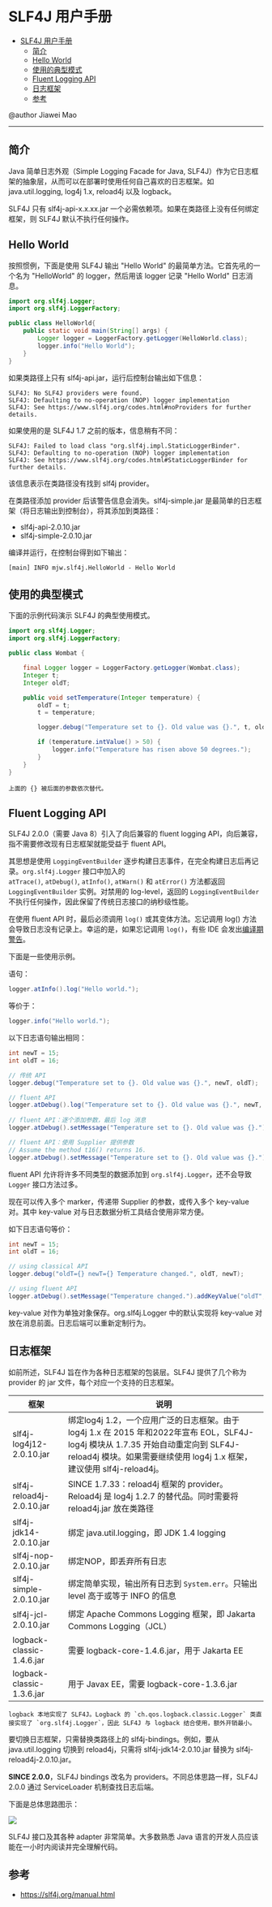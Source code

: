 # SLF4J 用户手册

- [SLF4J 用户手册](#slf4j-用户手册)
  - [简介](#简介)
  - [Hello World](#hello-world)
  - [使用的典型模式](#使用的典型模式)
  - [Fluent Logging API](#fluent-logging-api)
  - [日志框架](#日志框架)
  - [参考](#参考)

@author Jiawei Mao
***

## 简介

Java 简单日志外观（Simple Logging Facade for Java, SLF4J）作为它日志框架的抽象层，从而可以在部署时使用任何自己喜欢的日志框架。如 java.util.logging, log4j 1.x, reload4j 以及 logback。

SLF4J 只有 slf4j-api-x.x.xx.jar 一个必需依赖项。如果在类路径上没有任何绑定框架，则 SLF4J 默认不执行任何操作。
## Hello World

按照惯例，下面是使用 SLF4J 输出 "Hello World" 的最简单方法。它首先吼的一个名为 "HelloWorld" 的 logger，然后用该 logger 记录 "Hello World" 日志消息。

```java
import org.slf4j.Logger;
import org.slf4j.LoggerFactory;

public class HelloWorld{
    public static void main(String[] args) {
        Logger logger = LoggerFactory.getLogger(HelloWorld.class);
        logger.info("Hello World");
    }
}
```

如果类路径上只有 slf4j-api.jar，运行后控制台输出如下信息：

```
SLF4J: No SLF4J providers were found.
SLF4J: Defaulting to no-operation (NOP) logger implementation
SLF4J: See https://www.slf4j.org/codes.html#noProviders for further details.
```

如果使用的是 SLF4J 1.7 之前的版本，信息稍有不同：

```
SLF4J: Failed to load class "org.slf4j.impl.StaticLoggerBinder".
SLF4J: Defaulting to no-operation (NOP) logger implementation
SLF4J: See https://www.slf4j.org/codes.html#StaticLoggerBinder for further details.
```

该信息表示在类路径没有找到 slf4j provider。

在类路径添加 provider 后该警告信息会消失。slf4j-simple.jar 是最简单的日志框架（将日志输出到控制台），将其添加到类路径：

- slf4j-api-2.0.10.jar
- slf4j-simple-2.0.10.jar

编译并运行，在控制台得到如下输出：

```
[main] INFO mjw.slf4j.HelloWorld - Hello World
```
## 使用的典型模式

下面的示例代码演示 SLF4J 的典型使用模式。

```java
import org.slf4j.Logger;
import org.slf4j.LoggerFactory;

public class Wombat {

    final Logger logger = LoggerFactory.getLogger(Wombat.class);
    Integer t;
    Integer oldT;

    public void setTemperature(Integer temperature) {
        oldT = t;
        t = temperature;

        logger.debug("Temperature set to {}. Old value was {}.", t, oldT);

        if (temperature.intValue() > 50) {
            logger.info("Temperature has risen above 50 degrees.");
        }
    }
}
```

```ad-note
上面的 {} 被后面的参数依次替代。
```

## Fluent Logging API

SLF4J 2.0.0（需要 Java 8）引入了向后兼容的 fluent logging API，向后兼容，指不需要修改现有日志框架就能受益于 fluent API。

其思想是使用 `LoggingEventBuilder` 逐步构建日志事件，在完全构建日志后再记录。`org.slf4j.Logger` 接口中加入的 `atTrace()`, `atDebug()`, `atInfo()`, `atWarn()` 和 `atError()` 方法都返回 `LoggingEventBuilder` 实例。对禁用的 log-level，返回的 `LoggingEventBuilder` 不执行任何操作，因此保留了传统日志接口的纳秒级性能。

在使用 fluent API 时，最后必须调用 `log()` 或其变体方法。忘记调用 log() 方法会导致日志没有记录上。幸运的是，如果忘记调用 `log()`，有些 IDE 会发出[编译期警告](https://slf4j.org/faq.html#missingLogMethodCall)。

下面是一些使用示例。

语句：

```java
logger.atInfo().log("Hello world.");
```

等价于：

```java
logger.info("Hello world.");
```

以下日志语句输出相同：

```java
int newT = 15;
int oldT = 16;

// 传统 API
logger.debug("Temperature set to {}. Old value was {}.", newT, oldT);

// fluent API
logger.atDebug().log("Temperature set to {}. Old value was {}.", newT, oldT);
   
// fluent API：逐个添加参数，最后 log 消息
logger.atDebug().setMessage("Temperature set to {}. Old value was {}.").addArgument(newT).addArgument(oldT).log();

// fluent API：使用 Supplier 提供参数
// Assume the method t16() returns 16.
logger.atDebug().setMessage("Temperature set to {}. Old value was {}.").addArgument(() -> t16()).addArgument(oldT).log();
```

fluent API 允许将许多不同类型的数据添加到 `org.slf4j.Logger`，还不会导致 `Logger` 接口方法过多。

现在可以传入多个 marker，传递带 Supplier 的参数，或传入多个 key-value 对。其中 key-value 对与日志数据分析工具结合使用非常方便。

如下日志语句等价：

```java
int newT = 15;
int oldT = 16;

// using classical API
logger.debug("oldT={} newT={} Temperature changed.", oldT, newT);

// using fluent API 
logger.atDebug().setMessage("Temperature changed.").addKeyValue("oldT", oldT).addKeyValue("newT", newT).log();
```

key-value 对作为单独对象保存。org.slf4j.Logger 中的默认实现将 key-value 对放在消息前面。日志后端可以重新定制行为。
## 日志框架

如前所述，SLF4J 旨在作为各种日志框架的包装层。SLF4J 提供了几个称为 provider 的 jar 文件，每个对应一个支持的日志框架。

|框架|说明|
|---|---|
|slf4j-log4j12-2.0.10.jar |绑定log4j 1.2，一个应用广泛的日志框架。由于 log4j 1.x 在 2015 年和2022年宣布 EOL，SLF4J-log4j 模块从 1.7.35 开始自动重定向到 SLF4J-reload4j 模块。如果需要继续使用 log4j 1.x 框架，建议使用 slf4j-reload4j。|
|slf4j-reload4j-2.0.10.jar| SINCE 1.7.33：reload4j 框架的 provider。Reload4j 是 log4j 1.2.7 的替代品。同时需要将 reload4j.jar 放在类路径|
|slf4j-jdk14-2.0.10.jar|绑定 java.util.logging，即 JDK 1.4 logging|
|slf4j-nop-2.0.10.jar|绑定NOP，即丢弃所有日志|
|slf4j-simple-2.0.10.jar|绑定简单实现，输出所有日志到 `System.err`。只输出 level 高于或等于 INFO 的信息|
|slf4j-jcl-2.0.10.jar|绑定 Apache Commons Logging 框架，即 Jakarta Commons Logging（JCL）|
|logback-classic-1.4.6.jar|需要 logback-core-1.4.6.jar，用于 Jakarta EE|
|logback-classic-1.3.6.jar|用于 Javax EE，需要 logback-core-1.3.6.jar|

```ad-note
logback 本地实现了 SLF4J。Logback 的 `ch.qos.logback.classic.Logger` 类直接实现了 `org.slf4j.Logger`，因此 SLF4J 与 logback 结合使用，额外开销最小。
```

要切换日志框架，只需替换类路径上的 slf4j-bindings。例如，要从 java.util.logging 切换到 reload4j，只需将 slf4j-jdk14-2.0.10.jar 替换为 slf4j-reload4j-2.0.10.jar。

**SINCE 2.0.0**，SLF4J bindings 改名为 providers。不同总体思路一样，SLF4J 2.0.0 通过 ServiceLoader 机制查找日志后端。

下面是总体思路图示：

![](images/2024-02-22-11-14-46.png)

SLF4J 接口及其各种 adapter 非常简单。大多数熟悉 Java 语言的开发人员应该能在一小时内阅读并完全理解代码。

## 参考

- https://slf4j.org/manual.html